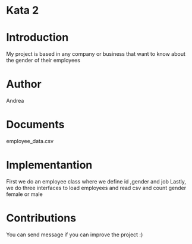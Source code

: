 

# Kata 2
# Introduction
My project is based in any company or business that want to know about the gender of their employees
# Author 
Andrea 
# Documents 
employee_data.csv
# Implementantion
First we do an employee class where we define id ,gender and job
Lastly, we do three interfaces to load employees and read csv and count gender female or male
# Contributions
You can send message if you can improve the project :)
